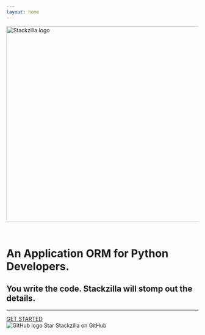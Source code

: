 ```yaml
---
layout: home
---
```


<div class="container text-center">
    <a href='{{ "/" | relative_url }}'>
        <img src='{{ "/assets/images/zilla_and_blocks_with_text.png" | relative_url }}' alt="Stackzilla logo" style="margin-bottom: 2em;" width="512">
    </a>
    <h1 class="display-3">An Application ORM for Python Developers.</h1>
    <h2 class="lead">You write the code. Stackzilla will stomp out the details.</h2>
    <hr/>
    <div class="row align-items-center">
        <div class="col">
            <a href="https://github.com/Stackzilla/stackzilla/discussions" class="btn btn-outline-success" role="button">
                GET STARTED
            </a>
        </div>
        <div class="col">
            <img src='{{ "/assets/images/github/GitHub-Mark-32px.png" | relative_url }}' alt="GitHub logo">
            <span class="h4 align-middle">
                <a href="https://github.com/Stackzilla/stackzilla/" style="text-decoration: none;">
                    Star Stackzilla on GitHub
                </a>
            </span>
        </div>
    </div>

</div>
